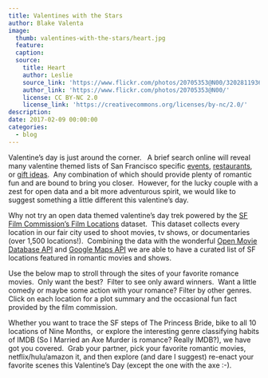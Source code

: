 ```yaml
---
title: Valentines with the Stars
author: Blake Valenta
image:
  thumb: valentines-with-the-stars/heart.jpg
  feature:
  caption:
  source:
    title: Heart
    author: Leslie
    source_link: 'https://www.flickr.com/photos/20705353@N00/3202811936/in/photolist-5T2fps-7zR5sD-4sb9ks-5ZyPfa-4CR1p9-qfWXwm-doDXY-5Yp2rf-7zdGdQ-5R3X8g-rbqYJW-623b9V-JsrrS-89QLuM-9pBuTk-7GVmRz-Rpr6ww-61q6KQ-dUG2cB-dThoaK-9RsEEF-5SWUBT-Dbtezs-dTgeKi-88ooij-61eL6M-bs2F1D-AokvD-qTcg1u-61dvV8-rbvFxS-5ZPGns-dUFtke-bqDVcc-AAvJR-9ofRtu-7zdGdj-9ind6w-CsBRMR-5T2fud-5ZENtx-7D5KN7-qdpi66-QCLCWb-dUMSra-7D42Ry-7CWj2p-4si31A-RSrNHJ-5PDxiD'
    author_link: 'https://www.flickr.com/photos/20705353@N00/'
    license: CC BY-NC 2.0
    license_link: 'https://creativecommons.org/licenses/by-nc/2.0/'
description:
date: 2017-02-09 00:00:00
categories:
  - blog
---
```



Valentine’s day is just around the corner. &nbsp; A brief search online will reveal many valentine themed lists of San Francisco specific [events](http://www.sftravel.com/article/leave-your-heart-san-francisco-valentines-day), [restaurants](https://www.zagat.com/b/san-francisco/the-most-romantic-restaurants-in-10-san-francisco-neighborhoods), or [gift ideas](https://www.timeout.com/san-francisco/valentines-day). &nbsp;Any combination of which should provide plenty of romantic fun and are bound to bring you closer. &nbsp;However, for the lucky couple with a zest for open data and a bit more adventurous spirit, we would like to suggest something a little different this valentine’s day. &nbsp;

Why not try an open data themed valentine’s day trek powered by the [SF Film Commission’s Film Locations](http://filmsf.org/) dataset. &nbsp;This dataset collects every location in our fair city used to shoot movies, tv shows, or documentaries (over 1,500 locations!). &nbsp;Combining the data with the wonderful [Open Movie Database API](http://www.omdbapi.com/) and [Google Maps API](https://developers.google.com/maps/) we are able to have a curated list of SF locations featured in romantic movies and shows.

Use the below map to stroll through the sites of your favorite romance movies. &nbsp;Only want the best? &nbsp;Filter to see only award winners. &nbsp;Want a little comedy or maybe some action with your romance? Filter by other genres. Click on each location for a plot summary and the occasional fun fact provided by the film commission. &nbsp;

Whether you want to trace the SF steps of The Princess Bride, bike to all 10 locations of Nine Months, &nbsp;or explore the interesting genre classifying habits of IMDB (So I Married an Axe Murder is romance? Really IMDB?), we have got you covered. &nbsp;Grab your partner, pick your favorite romantic movies, netflix/hulu/amazon it, and then explore (and dare I suggest) re-enact your favorite scenes this Valentine’s Day (except the one with the axe :-).